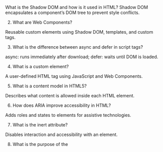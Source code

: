 What is the Shadow DOM and how is it used in HTML?
Shadow DOM encapsulates a component’s DOM tree to prevent style conflicts.

2. What are Web Components?

Reusable custom elements using Shadow DOM, templates, and custom tags.

3. What is the difference between async and defer in script tags?

async: runs immediately after download; defer: waits until DOM is loaded.

4. What is a custom element?

A user-defined HTML tag using JavaScript and Web Components.

5. What is a content model in HTML5?

Describes what content is allowed inside each HTML element.

6. How does ARIA improve accessibility in HTML?

Adds roles and states to elements for assistive technologies.

7. What is the inert attribute?

Disables interaction and accessibility with an element.

8. What is the purpose of the <template> tag?

Defines HTML that’s not rendered until activated via JavaScript.

9. What are Boolean attributes?

Attributes with true/false values implied by presence (e.g., disabled).

10. How can HTML handle drag-and-drop natively?

Using draggable attribute and related JavaScript events.

11. What is the purpose of the sandbox attribute in <iframe>?

Restricts the actions an iframe can perform, improving security (e.g., block scripts, forms).

12. How does the content-security-policy meta tag enhance HTML security?

Prevents XSS and data injection by defining trusted sources for scripts, styles, etc.

13. How do you define a responsive table in HTML?

Wrap the table in a <div style=\”overflow-x: auto\”> and ensure proper use of <thead>, <tbody>, etc.

14. What is the part attribute in Web Components?

Exposes internal elements of a Shadow DOM to the outside for styling with ::part.

15. What’s the difference between custom elements and slots?

Custom elements define new tags; slots enable content projection in shadow DOM.

16. What is a named slot?

A slot element with a name attribute allowing targeted content projection.

17. What is HTML parsing?

The process where the browser converts HTML into the DOM tree.

18. What is the event lifecycle of a form submission?

Events like submit, preventDefault(), and input validations occur.

19. What is the Accessibility Tree in HTML?

A subset of the DOM that assistive technologies use to interpret content.

20. How do you create a modal dialog using semantic HTML?

Use <dialog> element and control with open, .showModal() methods.

21. What is the difference between window.onload and DOMContentLoaded?

DOMContentLoaded fires when HTML is loaded; onload waits for all resources.

22. What is the use of itemtype and itemscope in microdata?

Define structured data vocabularies for SEO (e.g., schema.org).

23. What is the popstate event used for?

Detects back/forward navigation in the browser history API.

24. What does crossorigin attribute do in <img> and <script>?

Manages CORS behavior for media and script loading.

25. How is <iframe> used for embedding cross-origin content securely?

With sandbox, referrerpolicy, and restricted headers.

26. What is the difference between <object>, <embed>, and <iframe>?

<object>: generalized; <embed>: used for plugins; <iframe>: HTML documents.

27. What is a scoped style in HTML?

Applies styles within a limited scope (not widely supported).

28. What is the difference between passive and non-passive event listeners?

Passive listeners cannot call preventDefault(), improving performance.

29. What is a mutation observer?

Watches the DOM for changes (not HTML, but tightly related).

30. How do you apply a fallback font using HTML/CSS?

In the style attribute or CSS: font-family: ‘Custom’, ‘Arial’, sans-serif;.

31. What are the native HTML validation error messages?

Browser-provided tooltips for invalid inputs with required, type, etc.

32. How do you disable zooming on mobile using meta tags?

<meta name=\”viewport\” content=\”width=device-width, user-scalable=no\”>

33. What is the role of aria-live?

Announces dynamic content updates to screen readers.

34. What are aria-hidden and its implications?

Hides content from assistive technologies without removing it visually.

35. What’s the use of role=\”presentation\”?

Removes semantic meaning from an element for screen readers.

36. How does the <mark> tag differ from <strong>?

<mark> highlights text; <strong> indicates importance.

37. How do browser rendering engines work with HTML?

Parse, create DOM tree, construct render tree, layout, paint.

38. What is a render-blocking resource in HTML?

Resources (like CSS or JS) that pause page rendering until loaded.

39. How can you reduce HTML page load time?

Minify HTML, use lazy loading, avoid unnecessary scripts/styles.

40. What is the Critical Rendering Path?

Steps the browser takes to convert HTML/CSS/JS into pixels.

41. What is a cookie banner and how is it related to HTML?

HTML element that collects user consent for cookies (often using modals).

42. What are inertial scroll effects and how are they implemented in HTML?

Using CSS/JS to simulate momentum scrolling on supported devices.

43. What is a beacon request and where does HTML use it?

navigator.sendBeacon() for analytics/data submission post unload.

44. What is the difference between rel=\”preload\”, prefetch, and dns-prefetch?

Used in <link> to optimize loading: preload critical, prefetch future, dns-prefetch resolves domains early.

45. What is Intersection Observer and how does it relate to HTML?

JS API to detect element visibility changes, useful in infinite scroll/lazy load.

46. What is an HTML fragment?

A snippet of valid HTML that’s not a complete document (e.g., innerHTML).

47. How does HTML rendering differ in headless browsers?

No UI; used for testing, SEO crawling.

48. What is the visual viewport vs layout viewport in HTML?

Visual: what the user sees; Layout: the full document layout area.

49. What are the limitations of HTML alone (without CSS/JS)?

Lacks interactivity, animations, dynamic behavior, styling control.

50. What new features may arrive in future HTML specs?

Declarative shadow DOM, native components, new semantic tags (like <toast>, <popover>), enhanced accessibility features.